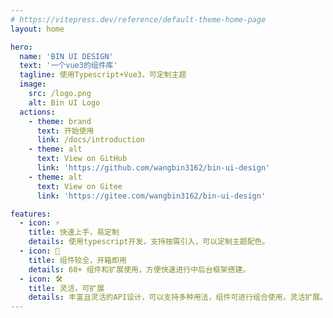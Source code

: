 ```yaml
---
# https://vitepress.dev/reference/default-theme-home-page
layout: home

hero:
  name: 'BIN UI DESIGN'
  text: '一个vue3的组件库'
  tagline: 使用Typescript+Vue3，可定制主题
  image:
    src: /logo.png
    alt: Bin UI Logo
  actions:
    - theme: brand
      text: 开始使用
      link: /docs/introduction
    - theme: alt
      text: View on GitHub
      link: 'https://github.com/wangbin3162/bin-ui-design'
    - theme: alt
      text: View on Gitee
      link: 'https://gitee.com/wangbin3162/bin-ui-design'

features:
  - icon: ⚡️
    title: 快速上手，易定制
    details: 使用typescript开发，支持按需引入，可以定制主题配色。
  - icon: 🖖
    title: 组件较全，开箱即用
    details: 60+ 组件和扩展使用，方便快速进行中后台框架搭建。
  - icon: 🛠️
    title: 灵活，可扩展
    details: 丰富且灵活的API设计，可以支持多种用法，组件可进行组合使用，灵活扩展。
---
```

